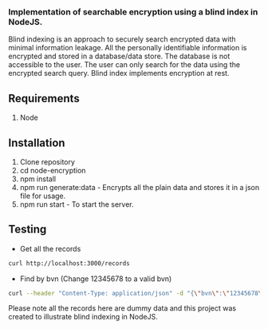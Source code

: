### Implementation of searchable encryption using a blind index in NodeJS.
Blind indexing is an approach to securely search encrypted data with minimal information leakage. All the personally identifiable information is encrypted and stored in a database/data store. The database is not accessible to the user. The user can only search for the data using the encrypted search query. Blind index implements encryption at rest.

## Requirements
1. Node

## Installation
1. Clone repository
2. cd node-encryption
3. npm install
4. npm run generate:data - Encrypts all the plain data and stores it in a json file for usage.
5. npm run start - To start the server.

## Testing
- Get all the records
```bash
curl http://localhost:3000/records
```

- Find by bvn (Change 12345678 to a valid bvn)
```bash
curl --header "Content-Type: application/json" -d "{\"bvn\":\"12345678\"}" http://localhost:3000/records/find-by-bvn
```

Please note all the records here are dummy data and this project was created to illustrate blind indexing in NodeJS.